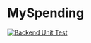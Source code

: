 # MySpending

[![Backend Unit Test](https://github.com/jerryc05/MySpending/actions/workflows/test_unit_be.yml/badge.svg)](https://github.com/jerryc05/MySpending/actions/workflows/test_unit_be.yml)
